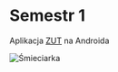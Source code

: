 # Semestr 1

Aplikacja [ZUT](https://play.google.com/store/apps/details?id=pl.edu.zut.mad.zut) na Androida

![Śmieciarka](https://user-images.githubusercontent.com/12998256/95855003-0d847600-0d58-11eb-8f70-0342ea50de57.jpg)
